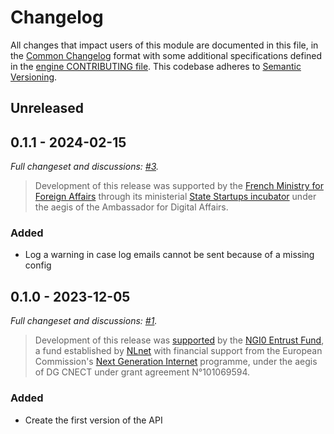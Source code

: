 # Changelog

All changes that impact users of this module are documented in this file, in the [Common Changelog](https://common-changelog.org) format with some additional specifications defined in the [engine CONTRIBUTING file](https://github.com/OpenTermsArchive/engine/blob/main/CONTRIBUTING.md#changelog). This codebase adheres to [Semantic Versioning](https://semver.org/spec/v2.0.0.html).

## Unreleased

## 0.1.1 - 2024-02-15

_Full changeset and discussions: [#3](https://github.com/OpenTermsArchive/engine/pull/3)._

> Development of this release was supported by the [French Ministry for Foreign Affairs](https://www.diplomatie.gouv.fr/fr/politique-etrangere-de-la-france/diplomatie-numerique/) through its ministerial [State Startups incubator](https://beta.gouv.fr/startups/open-terms-archive.html) under the aegis of the Ambassador for Digital Affairs.

### Added

- Log a warning in case log emails cannot be sent because of a missing config

## 0.1.0 - 2023-12-05

_Full changeset and discussions: [#1](https://github.com/OpenTermsArchive/federated-api/pull/1)._

> Development of this release was [supported](https://nlnet.nl/project/TOSDR-OTA/) by the [NGI0 Entrust Fund](https://nlnet.nl/entrust), a fund established by [NLnet](https://nlnet.nl/) with financial support from the European Commission's [Next Generation Internet](https://www.ngi.eu) programme, under the aegis of DG CNECT under grant agreement N°101069594.

### Added

- Create the first version of the API
